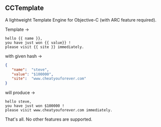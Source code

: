 CCTemplate
----------
A lightweight Template Engine for Objective-C (with ARC feature required).

Template ->
```
hello {{ name }},
you have just won {{ value}} !
please visit {{ site }} immediately.
```

with given hash ->
``` json
{
   "name":  "steve",
   "value": "$100000",
   "site":  "www.cheatyouforever.com"
}
```

will produce ->
```
hello steve,
you have just won $100000 !
please visit www.cheatyouforever.com immediately.
```

That's all. No other features are supported.

